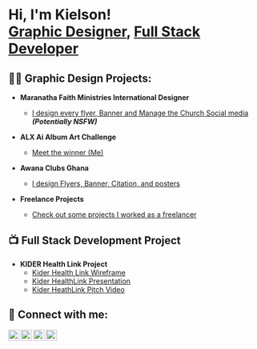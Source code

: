 <h1>Hi, I'm Kielson! <br/><a href="https://github.com/ki-daryl">Graphic Designer</a>, <a href="https://www.linkedin.com/in/kidarylstudio?utm_source=share&utm_campaign=share_via&utm_content=profile&utm_medium=android_app/">Full Stack Developer</a> 

<h2>👨‍💻 Graphic Design Projects:</h2>

- <b>Maranatha Faith Ministries International Designer</b>
  - [I design every flyer, Banner and Manage the Church Social media](https://www.instagram.com/kidaryl.studio?igsh=MWMxd2pqY3U5MG8weQ==) <b><i>(Potentially NSFW)</b></i>
- <b>ALX Ai Album Art Challenge</b>
  - [Meet the winner (Me)](https://www.linkedin.com/posts/alx-ghana_meet-the-winner-of-our-ai-album-art-challenge-activity-7219632479798792192-LuVX?utm_source=share&utm_medium=member_android&rcm=ACoAAEeUoUsBtqcMFEaU7VmcDAQ7P9mvqJbT4ao)
 
- <b>Awana Clubs Ghana</b>
  - [I design Flyers, Banner, Citation, and posters](https://www.behance.net/kidaryl)
  
- <b>Freelance Projects</b>
  - [Check out some projects I worked as a freelancer](https://www.instagram.com/kidaryl.studio?igsh=MWMxd2pqY3U5MG8weQ==)

<h2>📺 Full Stack Development Project</h2>

- <b>KIDER Health Link Project</b>
  - [Kider Health Link Wireframe](https://drive.google.com/drive/folders/1p14eLo0aJ9oPvT6bAnRK5PhLJzhXvJcF?usp=drive_link)
  - [Kider HealthLink Presentation](https://docs.google.com/presentation/d/14nx4ZQRGwW4BLO4J4LboHpyBBobi0j7085FJ-CjRljA/edit?usp=sharing)
  - [Kider HeathLink Pitch Video](https://youtu.be/ozxv-rxItM0)


<h2> 🤳 Connect with me:</h2>

[<img align="left" alt="JoshMadakor | YouTube" width="22px" src="https://cdn.jsdelivr.net/npm/simple-icons@v3/icons/youtube.svg" />][youtube]
[<img align="left" alt="JoshMadakor | Twitter" width="22px" src="https://cdn.jsdelivr.net/npm/simple-icons@v3/icons/twitter.svg" />][twitter]
[<img align="left" alt="JoshMadakor | LinkedIn" width="22px" src="https://cdn.jsdelivr.net/npm/simple-icons@v3/icons/linkedin.svg" />][linkedin]
[<img align="left" alt="JoshMadakor | Instagram" width="22px" src="https://cdn.jsdelivr.net/npm/simple-icons@v3/icons/instagram.svg" />][instagram]

[twitter]: https://twitter.com/ki_daryl
[youtube]: https://youtube.com/@kidaryl.studio?si=BgafnHRMC3ItIs9o
[instagram]: https://www.instagram.com/kidaryl.studio?igsh=MWMxd2pqY3U5MG8weQ==
[linkedin]: https://www.linkedin.com/in/kidarylstudio?utm_source=share&utm_campaign=share_via&utm_content=profile&utm_medium=android_app
